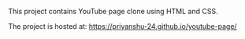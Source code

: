 This project contains YouTube page clone using HTML and CSS.

The project is hosted at: https://priyanshu-24.github.io/youtube-page/
